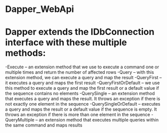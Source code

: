 # Dapper_WebApi

# Dapper extends the IDbConnection interface with these multiple methods:
-Execute – an extension method that we use to execute a command one or multiple times and return the number of affected rows
-Query – with this extension method, we can execute a query and map the result
-QueryFirst –  it executes a query and maps the first result
-QueryFirstOrDefault – we use this method to execute a query and map the first result or a default value if the sequence contains no elements
-QuerySingle – an extension method that executes a query and maps the result.  It throws an exception if there is not exactly one element in the sequence
-QuerySingleOrDefault – executes a query and maps the result or a default value if the sequence is empty. It throws an exception if there is more than one element in the sequence
-QueryMultiple – an extension method that executes multiple queries within the same command and maps results


